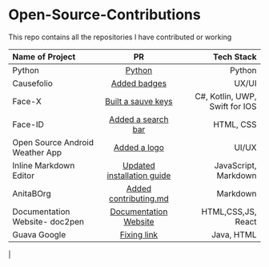 # Open-Source-Contributions
This repo contains all the repositories I have contributed or working

| Name of Project  |  PR   |  Tech Stack     |
| :---        |    :----:   |          ---: |
| Python      |[Python](https://github.com/akshitagit/Python/pull/174)   | Python
| Causefolio |[Added badges](https://github.com/unnati914/causefolio/tree/d4c2c76de59b052cc9ec56934c0a144dc95d96b2/public/badges) | UX/UI
| Face-X  |[Built a sauve keys](https://github.com/akshitagupta15june/Face-X/pull/947#event-5211963580)    | C#, Kotlin, UWP, Swift for IOS
| Face-ID |[Added a search bar](https://github.com/CodeTrophs/FaceID/pull/2841#event-5190704127)     | HTML, CSS
| Open Source Android Weather App | [Added a logo](https://github.com/unnati914/Open-Source-Android-Weather-App/commit/8d7ea7f2344c7bb0810c958ead9317d5fd5ae341) | UI/UX
| Inline Markdown Editor | [Updated installation guide](https://github.com/publiclab/inline-markdown-editor/pull/138#pullrequestreview-708997435) | JavaScript, Markdown
| AnitaBOrg  | [Added contributing.md](https://github.com/anitab-org/documentation/pull/63#pullrequestreview-725380511)   | Markdown 
| Documentation Website- doc2pen  | [Documentation Website](https://github.com/smaranjitghose/doc2pen/issues/1071)   | HTML,CSS,JS, React
| Guava Google   | [Fixing link](https://github.com/google/guava/issues/5653#issuecomment-904676167)   | Java, HTML
| 


